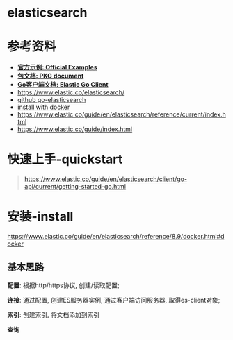 # elasticsearch

# 参考资料
- **[官方示例: Official Examples](https://github.com/elastic/go-elasticsearch/tree/main/_examples)**
- **[包文档: PKG document](https://pkg.go.dev/github.com/elastic/go-elasticsearch/v8)**
- **[Go客户端文档: Elastic Go Client](https://www.elastic.co/guide/en/elasticsearch/client/go-api/current/index.html)**
- https://www.elastic.co/elasticsearch/
- [github go-elasticsearch](https://github.com/elastic/go-elasticsearch)
- [install with docker](https://www.elastic.co/guide/en/elasticsearch/reference/8.9/docker.html#docker
  )
- https://www.elastic.co/guide/en/elasticsearch/reference/current/index.html
- https://www.elastic.co/guide/index.html

# 快速上手-quickstart
> https://www.elastic.co/guide/en/elasticsearch/client/go-api/current/getting-started-go.html
> 






# 安装-install 

https://www.elastic.co/guide/en/elasticsearch/reference/8.9/docker.html#docker

## 基本思路
**配置**: 根据http/https协议, 创建/读取配置;

**连接**: 通过配置, 创建ES服务器实例, 通过客户端访问服务器, 取得es-client对象;

**索引**: 创建索引, 将文档添加到索引

**查询**



